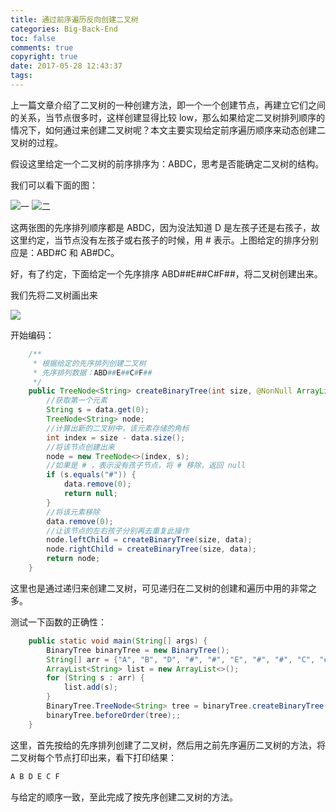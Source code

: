 ```yaml
---
title: 通过前序遍历反向创建二叉树
categories: Big-Back-End
toc: false
comments: true
copyright: true
date: 2017-05-28 12:43:37
tags:
---
```


上一篇文章介绍了二叉树的一种创建方法，即一个一个创建节点，再建立它们之间的关系，当节点很多时，这样创建显得比较 low，那么如果给定二叉树排列顺序的情况下，如何通过来创建二叉树呢？本文主要实现给定前序遍历顺序来动态创建二叉树的过程。

<!--more-->

假设这里给定一个二叉树的前序排序为：ABDC，思考是否能确定二叉树的结构。

我们可以看下面的图：

![一](https://user-images.githubusercontent.com/8939151/111023764-d6ed7d00-8415-11eb-8bc1-6b959d24918f.png) ![二](https://user-images.githubusercontent.com/8939151/111023789-ea98e380-8415-11eb-8a4b-e94aefdfb31d.png)

这两张图的先序排列顺序都是 ABDC，因为没法知道 D 是左孩子还是右孩子，故这里约定，当节点没有左孩子或右孩子的时候，用 # 表示。上图给定的排序分别应是：ABD#C 和 AB#DC。

好，有了约定，下面给定一个先序排序 ABD##E##C#F##，将二叉树创建出来。

我们先将二叉树画出来

![](https://user-images.githubusercontent.com/8939151/111023801-f71d3c00-8415-11eb-95ce-89f9c96479ec.png)


开始编码：

```java
    /**
     * 根据给定的先序排列创建二叉树
     * 先序排列数据：ABD##E##C#F##
     */
    public TreeNode<String> createBinaryTree(int size, @NonNull ArrayList<String> data) {
        //获取第一个元素
        String s = data.get(0);
        TreeNode<String> node;
        //计算出新的二叉树中，该元素存储的角标
        int index = size - data.size();
        //将该节点创建出来
        node = new TreeNode<>(index, s);
        //如果是 # ，表示没有孩子节点，将 # 移除，返回 null
        if (s.equals("#")) {
            data.remove(0);
            return null;
        }
        //将该元素移除
        data.remove(0);
        //让该节点的左右孩子分别再去重复此操作
        node.leftChild = createBinaryTree(size, data);
        node.rightChild = createBinaryTree(size, data);
        return node;
    }
```

这里也是通过递归来创建二叉树，可见递归在二叉树的创建和遍历中用的非常之多。

测试一下函数的正确性：

```java
    public static void main(String[] args) {
        BinaryTree binaryTree = new BinaryTree();
        String[] arr = {"A", "B", "D", "#", "#", "E", "#", "#", "C", "#", "F", "#", "#"};
        ArrayList<String> list = new ArrayList<>();
        for (String s : arr) {
            list.add(s);
        }
        BinaryTree.TreeNode<String> tree = binaryTree.createBinaryTree(list.size(), list);
        binaryTree.beforeOrder(tree);;
    }
```

这里，首先按给的先序排列创建了二叉树，然后用之前先序遍历二叉树的方法，将二叉树每个节点打印出来，看下打印结果：

```java
A B D E C F 
```

与给定的顺序一致，至此完成了按先序创建二叉树的方法。